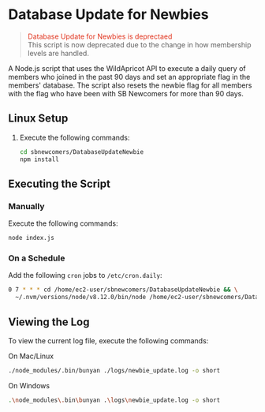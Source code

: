 # Database Update for Newbies

><span style="color:#e1341e">Database Update for Newbies is deprectaed</span><br>
This script is now deprecated due to the change in how membership levels are handled.

A Node.js script that uses the WildApricot API to execute a daily query of members who joined in the past 90 days and set an appropriate flag in the members' database. The script also resets the newbie flag for all members with the flag who have been with SB Newcomers for more than 90 days.

## Linux Setup

1. Execute the following commands:

   ```bash
   cd sbnewcomers/DatabaseUpdateNewbie
   npm install
   ```

## Executing the Script

### Manually

Execute the following commands:

```bash
node index.js
```

### On a Schedule

Add the following `cron` jobs to `/etc/cron.daily`:

```bash
0 7 * * * cd /home/ec2-user/sbnewcomers/DatabaseUpdateNewbie && \
  ~/.nvm/versions/node/v8.12.0/bin/node /home/ec2-user/sbnewcomers/DatabaseUpdateNewbie/index.js
```

## Viewing the Log

To view the current log file, execute the following commands:

On Mac/Linux

```bash
./node_modules/.bin/bunyan ./logs/newbie_update.log -o short
```

On Windows

```bash
.\node_modules\.bin\bunyan .\logs\newbie_update.log -o short
```
